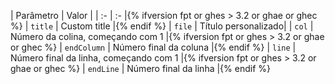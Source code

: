 | Parâmetro | Valor | | :- | :- |{% ifversion fpt or ghes > 3.2 or ghae or ghec %} | `title` | Custom title |{% endif %} | `file` | Título personalizado| | `col` | Número da colina, começando com 1 |{% ifversion fpt or ghes > 3.2 or ghae or ghec %} | `endColumn` | Número final da coluna |{% endif %} | `line` | Número final da linha, começando com 1 |{% ifversion fpt or ghes > 3.2 or ghae or ghec %} | `endLine` | Número final da linha |{% endif %}
